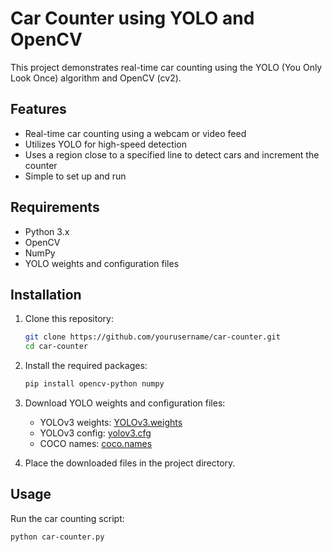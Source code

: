 # Car Counter using YOLO and OpenCV

This project demonstrates real-time car counting using the YOLO (You Only Look Once) algorithm and OpenCV (cv2).

## Features

- Real-time car counting using a webcam or video feed
- Utilizes YOLO for high-speed detection
- Uses a region close to a specified line to detect cars and increment the counter
- Simple to set up and run

## Requirements

- Python 3.x
- OpenCV
- NumPy
- YOLO weights and configuration files

## Installation

1. Clone this repository:
    ```sh
    git clone https://github.com/yourusername/car-counter.git
    cd car-counter
    ```

2. Install the required packages:
    ```sh
    pip install opencv-python numpy
    ```

3. Download YOLO weights and configuration files:
    - YOLOv3 weights: [YOLOv3.weights](https://pjreddie.com/media/files/yolov3.weights)
    - YOLOv3 config: [yolov3.cfg](https://github.com/pjreddie/darknet/blob/master/cfg/yolov3.cfg)
    - COCO names: [coco.names](https://github.com/pjreddie/darknet/blob/master/data/coco.names)

4. Place the downloaded files in the project directory.

## Usage

Run the car counting script:
```sh
python car-counter.py
